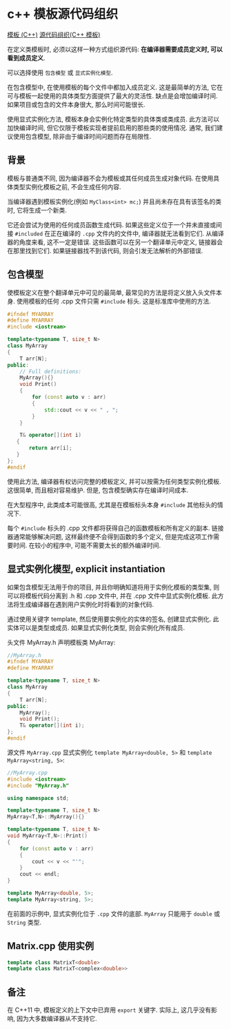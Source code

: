 # c++ 模板源代码组织

[模板 (C++)](https://learn.microsoft.com/zh-cn/cpp/cpp/templates-cpp)
[源代码组织(C++ 模板)](https://learn.microsoft.com/zh-cn/cpp/cpp/source-code-organization-cpp-templates?view=msvc-170)

在定义类模板时, 必须以这样一种方式组织源代码:
**在编译器需要成员定义时, 可以看到成员定义**.

可以选择使用 `包含模型` 或 `显式实例化模型`.

在包含模型中, 在使用模板的每个文件中都加入成员定义.
这是最简单的方法, 它在可与模板一起使用的具体类型方面提供了最大的灵活性.
缺点是会增加编译时间.  如果项目或包含的文件本身很大, 那么时间可能很长.

使用显式实例化方法, 模板本身会实例化特定类型的具体类或类成员.
此方法可以加快编译时间, 但它仅限于模板实现者提前启用的那些类的使用情况.
通常, 我们建议使用包含模型, 除非由于编译时间问题而存在局限性.

## 背景

模板与普通类不同, 因为编译器不会为模板或其任何成员生成对象代码.
在使用具体类型实例化模板之前, 不会生成任何内容.

当编译器遇到模板实例化(例如 `MyClass<int> mc;`)
并且尚未存在具有该签名的类时, 它将生成一个新类.

它还会尝试为使用的任何成员函数生成代码.
如果这些定义位于一个并未直接或间接 `#included` 在正在编译的 `.cpp` 文件内的文件中, 编译器就无法看到它们.
从编译器的角度来看, 这不一定是错误.
这些函数可以在另一个翻译单元中定义, 链接器会在那里找到它们.
如果链接器找不到该代码, 则会引发无法解析的外部错误.

## 包含模型

使模板定义在整个翻译单元中可见的最简单, 最常见的方法是将定义放入头文件本身.
使用模板的任何 .cpp 文件只需 `#include` 标头.  这是标准库中使用的方法.

```C++
#ifndef MYARRAY
#define MYARRAY
#include <iostream>

template<typename T, size_t N>
class MyArray
{
    T arr[N];
public:
    // Full definitions:
    MyArray(){}
    void Print()
    {
        for (const auto v : arr)
        {
            std::cout << v << " , ";
        }
    }

    T& operator[](int i)
   {
       return arr[i];
   }
};
#endif
```

使用此方法, 编译器有权访问完整的模板定义, 并可以按需为任何类型实例化模板.
这很简单, 而且相对容易维护.  但是, 包含模型确实存在编译时间成本.

在大型程序中, 此类成本可能很高, 尤其是在模板标头本身 `#include` 其他标头的情况下.

每个 `#include` 标头的 .cpp 文件都将获得自己的函数模板和所有定义的副本.
链接器通常能够解决问题, 这样最终便不会得到函数的多个定义, 但是完成这项工作需要时间.
在较小的程序中, 可能不需要太长的额外编译时间.

## 显式实例化模型, explicit instantiation

如果包含模型无法用于你的项目, 并且你明确知道将用于实例化模板的类型集,
则可以将模板代码分离到 .h 和 .cpp 文件中, 并在 .cpp 文件中显式实例化模板.
此方法将生成编译器在遇到用户实例化时将看到的对象代码.

通过使用关键字 template, 然后使用要实例化的实体的签名, 创建显式实例化.
此实体可以是类型或成员.  如果显式实例化类型, 则会实例化所有成员.

头文件 MyArray.h 声明模板类 MyArray:

```C++
//MyArray.h
#ifndef MYARRAY
#define MYARRAY

template<typename T, size_t N>
class MyArray
{
    T arr[N];
public:
    MyArray();
    void Print();
    T& operator[](int i);
};
#endif
```

源文件 `MyArray.cpp` 显式实例化 `template MyArray<double, 5>` 和 `template MyArray<string, 5>`:

```C++
//MyArray.cpp
#include <iostream>
#include "MyArray.h"

using namespace std;

template<typename T, size_t N>
MyArray<T,N>::MyArray(){}

template<typename T, size_t N>
void MyArray<T,N>::Print()
{
    for (const auto v : arr)
    {
        cout << v << "'";
    }
    cout << endl;
}

template MyArray<double, 5>;
template MyArray<string, 5>;
```

在前面的示例中, 显式实例化位于 `.cpp` 文件的底部.
`MyArray` 只能用于 `double` 或 `String` 类型.

## Matrix.cpp 使用实例

```c++
template class MatrixT<double>
template class MatrixT<complex<double>>
```

## 备注

在 C++11 中, 模板定义的上下文中已弃用 `export` 关键字.
实际上, 这几乎没有影响, 因为大多数编译器从不支持它.
